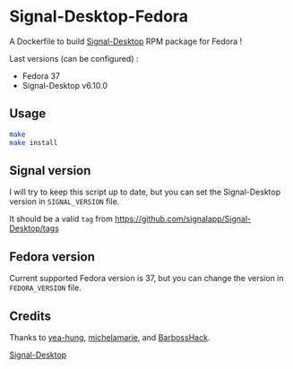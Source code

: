 # Signal-Desktop-Fedora

A Dockerfile to build [Signal-Desktop](https://github.com/signalapp/Signal-Desktop) RPM package for Fedora !

Last versions (can be configured) :

- Fedora 37
- Signal-Desktop v6.10.0

## Usage

```bash
make
make install
```

## Signal version

I will try to keep this script up to date, but you can set the Signal-Desktop version in `SIGNAL_VERSION` file.

It should be a valid `tag` from <https://github.com/signalapp/Signal-Desktop/tags>

## Fedora version

Current supported Fedora version is 37, but you can change the version in `FEDORA_VERSION` file.

## Credits

Thanks to [yea-hung](https://github.com/signalapp/Signal-Desktop/issues/4530#issuecomment-1079834967), [michelamarie](https://github.com/michelamarie/fedora-signal/wiki/How-to-compile-Signal-Desktop-for-Fedora), and [BarbossHack](https://github.com/BarbossHack/Signal-Desktop-Fedora).

[Signal-Desktop](https://github.com/signalapp/Signal-Desktop)
